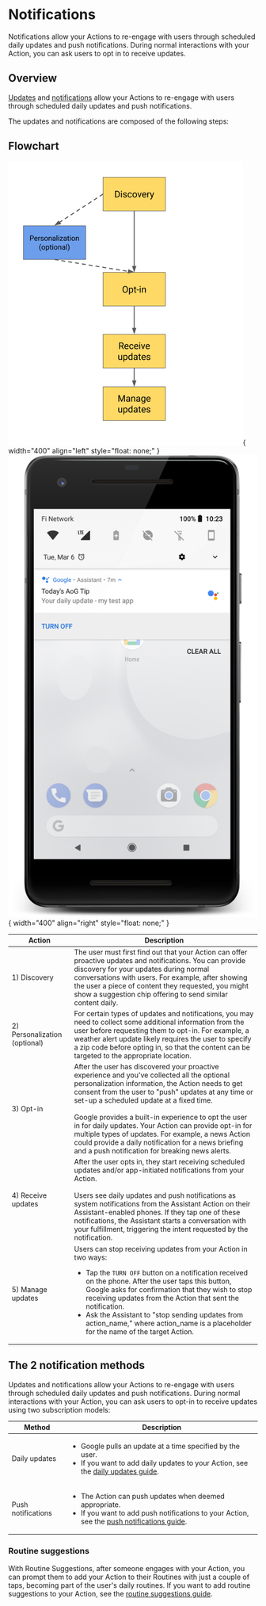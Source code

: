 # Notifications

Notifications allow your Actions to re-engage with users through scheduled daily
updates and push notifications. During normal interactions with your Action, you
can ask users to opt in to receive updates.

## Overview

[Updates](https://developers.google.com/assistant/engagement/daily) and
[notifications](https://developers.google.com/assistant/engagement/notifications)
allow your Actions to re-engage with users through scheduled daily updates and
push notifications.

The updates and notifications are composed of the following steps:

## Flowchart

![Notification on Android](../static/notification-flow-chart.png){ width="400" align="left" style="float: none;" }
![Notification on Android](../static/notification-android.png){ width="400" align="right" style="float: none;" }

Action | Description
---|---
1) Discovery | The user must first find out that your Action can offer proactive updates and notifications. You can provide discovery for your updates during normal conversations with users. For example, after showing the user a piece of content they requested, you might show a suggestion chip offering to send similar content daily.
2) Personalization (optional) | For certain types of updates and notifications, you may need to collect some additional information from the user before requesting them to opt-in. For example, a weather alert update likely requires the user to specify a zip code before opting in, so that the content can be targeted to the appropriate location.
3) Opt-in | After the user has discovered your proactive experience and you've collected all the optional personalization information, the Action needs to get consent from the user to "push" updates at any time or set-up a scheduled update at a fixed time.<br/><br/>Google provides a built-in experience to opt the user in for daily updates. Your Action can provide opt-in for multiple types of updates. For example, a news Action could provide a daily notification for a news briefing and a push notification for breaking news alerts.
4) Receive updates | After the user opts in, they start receiving scheduled updates and/or app-initiated notifications from your Action.<br/><br/>Users see daily updates and push notifications as system notifications from the Assistant Action on their Assistant-enabled phones. If they tap one of these notifications, the Assistant starts a conversation with your fulfillment, triggering the intent requested by the notification.
5) Manage updates | Users can stop receiving updates from your Action in two ways:<br/><ul><li>Tap the `TURN OFF` button on a notification received on the phone. After the user taps this button, Google asks for confirmation that they wish to stop receiving updates from the Action that sent the notification.</li><li>Ask the Assistant to "stop sending updates from action_name," where action_name is a placeholder for the name of the target Action.</li></ul>

## The 2 notification methods

Updates and notifications allow your Actions to re-engage with users through
scheduled daily updates and push notifications. During normal interactions with
your Action, you can ask users to opt-in to receive updates using two
subscription models:

Method | Description
---|---
Daily updates | <ul><li>Google pulls an update at a time specified by the user.</li><li>If you want to add daily updates to your Action, see the [daily updates guide](https://developers.google.com/assistant/engagement/daily).</li></ul>
Push notifications | <ul><li>The Action can push updates when deemed appropriate.</li><li>If you want to add push notifications to your Action, see the [push notifications guide](https://developers.google.com/assistant/engagement/notifications).</li></ul>

### Routine suggestions

With Routine Suggestions, after someone engages with your Action, you can prompt
them to add your Action to their Routines with just a couple of taps, becoming
part of the user's daily routines. If you want to add routine suggestions to
your Action, see the
[routine suggestions guide](https://developers.google.com/assistant/engagement/routines).
